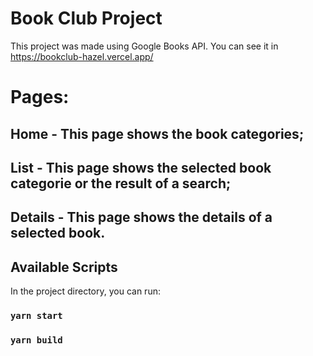 # Book Club Project

This project was made using Google Books API.
You can see it in https://bookclub-hazel.vercel.app/

# Pages:

## Home - This page shows the book categories;

## List - This page shows the selected book categorie or the result of a search;

## Details - This page shows the details of a selected book.



## Available Scripts

In the project directory, you can run:

### `yarn start`
### `yarn build`

